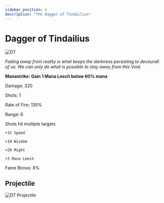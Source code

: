 ```yaml
---
sidebar_position: 4
description: "The Dagger of Tindailius"
---
```


# Dagger of Tindailius

![DT](https://vwiki.valorserver.com/api/item/picture/dagger%20of%20tindailius)

<i>Fading away from reality is what keeps the darkness persisting to devourall of us. We can only do what is possible to stay away from this Void.</i>

**Manastrike: Gain 1 Mana Leech below 60% mana**

Damage: 320

Shots: 1

Rate of Fire: 135%

Range: 6

Shots hit multiple targets

    +15 Speed
    
    +10 Wisdom
    
    +20 Might
    
    +3 Mana Leech
    
Fame Bonus: 8%

## Projectile

![DT Projectile](https://cdn.discordapp.com/attachments/1160376179996496013/1170827662382608424/tindailius.gif)
